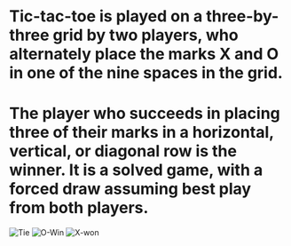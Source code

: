 <h1>Tic-tac-toe is played on a three-by-three grid by two players, who alternately place the marks X and O in one of the nine spaces in the grid.</h1>
<h1>The player who succeeds in placing three of their marks in a horizontal, vertical, or diagonal row is the winner. It is a solved game, with a forced draw assuming best play from both players.</h1>

![Tie](tie.jpeg)
![O-Win](win1.jpeg)
![X-won](win2.jpeg)
